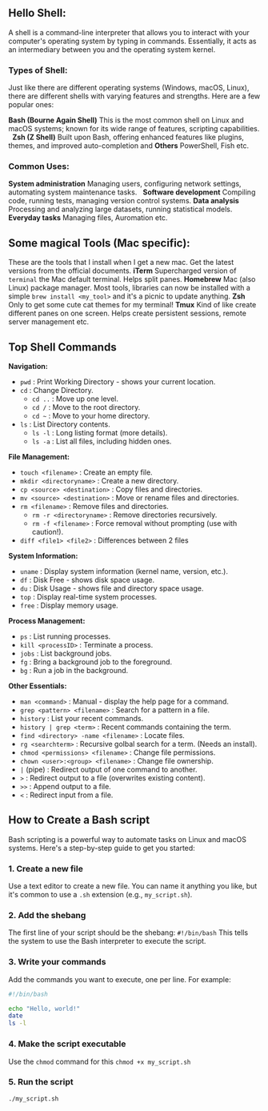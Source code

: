 ## Hello Shell: 
A shell is a command-line interpreter that allows you to interact with your computer's operating system by typing in commands.  Essentially, it acts as an intermediary between you and the operating system kernel.

### Types of Shell:
Just like there are different operating systems (Windows, macOS, Linux), there are different shells with varying features and strengths. Here are a few popular ones:   

**Bash (Bourne Again Shell)** 
This is the most common shell on Linux and macOS systems;  known for its wide range of features, scripting capabilities.   
**Zsh (Z Shell)**
Built upon Bash, offering enhanced features like plugins, themes, and improved auto-completion and 
**Others** 
PowerShell, Fish etc.

### Common Uses:

**System administration** 
Managing users, configuring network settings, automating system maintenance tasks.   
**Software development** 
Compiling code, running tests, managing version control systems.
**Data analysis**
Processing and analyzing large datasets, running statistical models.
**Everyday tasks** 
Managing files, Auromation etc.

## Some magical Tools (Mac specific): 
These are the tools that I install when I get a new mac. Get the latest versions from the official documents.
**iTerm**
Supercharged version of `terminal` the Mac default terminal. Helps split panes.
**Homebrew**
Mac (also Linux) package manager. Most tools, libraries can now be installed with a simple
`brew install <my_tool>`
and it's a picnic to update anything. 
**Zsh**
Only to get some cute cat themes for my terminal!
**Tmux**
Kind of like create different panes on one screen. Helps create persistent sessions, remote server management etc.

## Top Shell Commands

**Navigation:**

* `pwd` : Print Working Directory - shows your current location.
* `cd` : Change Directory.
    * `cd ..` : Move up one level.
    * `cd /` : Move to the root directory.
    * `cd ~` : Move to your home directory.
* `ls` : List Directory contents.
    * `ls -l` : Long listing format (more details).
    * `ls -a` : List all files, including hidden ones.

**File Management:**

* `touch <filename>` : Create an empty file.
* `mkdir <directoryname>` : Create a new directory.
* `cp <source> <destination>` : Copy files and directories.
* `mv <source> <destination>` : Move or rename files and directories.
* `rm <filename>` : Remove files and directories.
    * `rm -r <directoryname>` : Remove directories recursively.
    * `rm -f <filename>` : Force removal without prompting (use with caution!).
* `diff <file1> <file2>` : Differences between 2 files

**System Information:**

* `uname` : Display system information (kernel name, version, etc.).
* `df` : Disk Free - shows disk space usage.
* `du` : Disk Usage - shows file and directory space usage.
* `top` : Display real-time system processes.
* `free` : Display memory usage.

**Process Management:**

* `ps` : List running processes.
* `kill <processID>` : Terminate a process.
* `jobs` : List background jobs.
* `fg` : Bring a background job to the foreground.
* `bg` : Run a job in the background.

**Other Essentials:**

* `man <command>` : Manual - display the help page for a command.
* `grep <pattern> <filename>` : Search for a pattern in a file.
* `history` : List your recent commands.
* `history | grep <term>` : Recent commands containing the term.
* `find <directory> -name <filename>` : Locate files.
* `rg <searchterm>` : Recursive golbal search for a term. (Needs an install).
* `chmod <permissions> <filename>` : Change file permissions.
* `chown <user>:<group> <filename>` : Change file ownership.
* `|` (pipe) : Redirect output of one command to another.
* `>` : Redirect output to a file (overwrites existing content).
* `>>` : Append output to a file.
* `<` : Redirect input from a file.

## How to Create a Bash script
Bash scripting is a powerful way to automate tasks on Linux and macOS systems. Here's a step-by-step guide to get you started:

### 1. Create a new file

Use a text editor to create a new file. You can name it anything you like, but it's common to use a `.sh` extension (e.g., `my_script.sh`).

### 2. Add the shebang

The first line of your script should be the shebang: `#!/bin/bash`
This tells the system to use the Bash interpreter to execute the script.

### 3. Write your commands

Add the commands you want to execute, one per line. For example:

```bash
#!/bin/bash

echo "Hello, world!"
date
ls -l
```
### 4. Make the script executable

Use the `chmod` command for this
`chmod +x my_script.sh`

### 5. Run the script

`./my_script.sh`